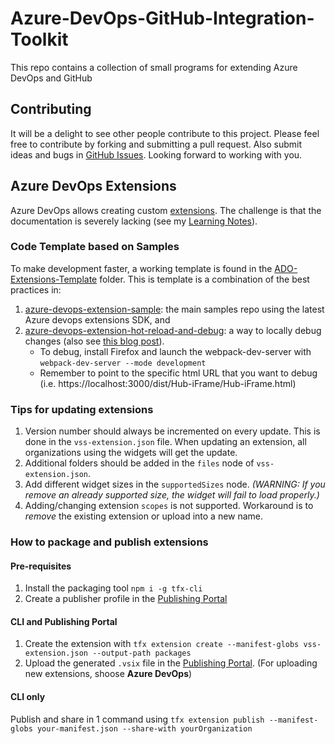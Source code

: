 # Azure-DevOps-GitHub-Integration-Toolkit
This repo contains a collection of small programs for extending Azure DevOps and GitHub

## Contributing
It will be a delight to see other people contribute to this project. Please feel free to contribute by forking and submitting a pull request.
Also submit ideas and bugs in [GitHub Issues](https://github.com/raffertyuy/Azure-DevOps-GitHub-Integration-Toolkit/issues).
Looking forward to working with you.

## Azure DevOps Extensions
Azure DevOps allows creating custom [extensions](https://learn.microsoft.com/en-us/azure/devops/extend/get-started/node?toc=%2Fazure%2Fdevops%2Fmarketplace-extensibility%2Ftoc.json&view=azure-devops). The challenge is that the documentation is severely lacking (see my [Learning Notes](/Learning.md)).

### Code Template based on Samples
To make development faster, a working template is found in the [ADO-Extensions-Template](/ADO-Extensions-Template/) folder. This is template is a combination of the best practices in:
1. [azure-devops-extension-sample](https://github.com/microsoft/azure-devops-extension-sample): the main samples repo using the latest Azure devops extensions SDK, and
2. [azure-devops-extension-hot-reload-and-debug](https://github.com/microsoft/azure-devops-extension-hot-reload-and-debug): a way to locally debug changes (also see [this blog post](https://devblogs.microsoft.com/devops/streamlining-azure-devops-extension-development/)).
    - To debug, install Firefox and launch the webpack-dev-server with `webpack-dev-server --mode development`
    - Remember to point to the specific html URL that you want to debug (i.e. https://localhost:3000/dist/Hub-iFrame/Hub-iFrame.html)

### Tips for updating extensions
1. Version number should always be incremented on every update. This is done in the `vss-extension.json` file. When updating an extension, all organizations using the widgets will get the update.
2. Additional folders should be added in the `files` node of `vss-extension.json`.
3. Add different widget sizes in the `supportedSizes` node. _(WARNING: If you remove an already supported size, the widget will fail to load properly.)_
4. Adding/changing extension `scopes` is not supported. Workaround is to _remove_ the existing extension or upload into a new name.

### How to package and publish extensions
#### Pre-requisites
1. Install the packaging tool `npm i -g tfx-cli`
2. Create a publisher profile in the [Publishing Portal](https://marketplace.visualstudio.com/manage/createpublisher)

#### CLI and Publishing Portal
1. Create the extension with `tfx extension create --manifest-globs vss-extension.json --output-path packages`
2. Upload the generated `.vsix` file in the [Publishing Portal](https://marketplace.visualstudio.com/manage). (For uploading new extensions, shoose **Azure DevOps**)

#### CLI only
Publish and share in 1 command using `tfx extension publish --manifest-globs your-manifest.json --share-with yourOrganization`